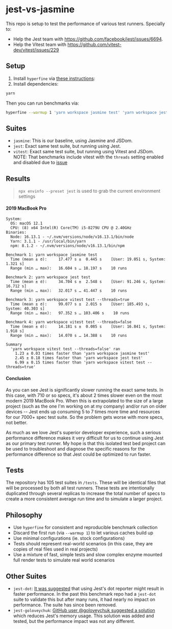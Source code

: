 # jest-vs-jasmine

This repo is setup to test the performance of various test runners. Specially to:

- Help the Jest team with https://github.com/facebook/jest/issues/6694.
- Help the Vitest team with https://github.com/vitest-dev/vitest/issues/229

## Setup

1. Install `hyperfine` via [these instructions](https://github.com/sharkdp/hyperfine#installation):
2. Install dependencies:
```sh
yarn
```

Then you can run benchmarks via:

```sh
hyperfine --warmup 1 'yarn workspace jasmine test' 'yarn workspace jest test' 'yarn workspace vitest test --threads=true' 'yarn workspace vitest test --threads=false'
```

## Suites

- `jasmine`: This is our baseline, using Jasmine and JSDom.
- `jest`: Exact same test suite, but running using Jest.
- `vitest`: Exact same test suite, but running using Vitest and JSDom. NOTE: That benchmarks include vitest with the `threads` setting enabled and disabled due to [issue](https://github.com/vitest-dev/vitest/issues/229#issuecomment-1003235680)

## Results

> `npx envinfo --preset jest` is used to grab the current environment settings

#### 2019 MacBook Pro

```
System:
  OS: macOS 12.1
  CPU: (8) x64 Intel(R) Core(TM) i5-8279U CPU @ 2.40GHz
Binaries:
  Node: 16.13.1 - ~/.nvm/versions/node/v16.13.1/bin/node
  Yarn: 3.1.1 - /usr/local/bin/yarn
  npm: 8.1.2 - ~/.nvm/versions/node/v16.13.1/bin/npm
```

```
Benchmark 1: yarn workspace jasmine test
  Time (mean ± σ):     17.477 s ±  0.445 s    [User: 19.051 s, System: 1.321 s]
  Range (min … max):   16.604 s … 18.197 s    10 runs
 
Benchmark 2: yarn workspace jest test
  Time (mean ± σ):     34.704 s ±  2.548 s    [User: 91.246 s, System: 16.712 s]
  Range (min … max):   32.017 s … 41.447 s    10 runs
 
Benchmark 3: yarn workspace vitest test --threads=true
  Time (mean ± σ):     99.077 s ±  2.015 s    [User: 185.493 s, System: 40.303 s]
  Range (min … max):   97.352 s … 103.406 s    10 runs
 
Benchmark 4: yarn workspace vitest test --threads=false
  Time (mean ± σ):     14.181 s ±  0.085 s    [User: 16.841 s, System: 1.918 s]
  Range (min … max):   14.070 s … 14.388 s    10 runs

Summary
  'yarn workspace vitest test --threads=false' ran
    1.23 ± 0.03 times faster than 'yarn workspace jasmine test'
    2.45 ± 0.18 times faster than 'yarn workspace jest test'
    6.99 ± 0.15 times faster than 'yarn workspace vitest test --threads=true'
```

#### Conclusion

As you can see Jest is significantly slower running the exact same tests. In this case, with 710 or so specs, it's about 2 times slower even on the most modern 2019 MacBook Pro. When this is extrapolated to the size of a large project (such as the one I'm working on at my company) and/or run on older devices -- Jest ends up consuming 5 to 7 times more time and resources for our 7000+ spec test suite. So the problem gets worse with more specs, not better.

As much as we love Jest's superior developer experience, such a serious performance difference makes it very difficult for us to continue using Jest as our primary test runner. My hope is that this isolated test bed project can be used to troubleshoot and diagnose the specific reasons for the performance difference so that Jest could be optimized to run faster.

## Tests

The repository has 105 test suites in `/tests`. These will be identical files that will be processed by both all test runners. These tests are intentionally duplicated through several replicas to increase the total number of specs to create a more consistent average run time and to simulate a larger project.

## Philosophy

- Use `hyperfine` for consistent and reproducible benchmark collection
- Discard the first run (via `--warmup 1`) to let various caches build up
- Use minimal configurations (ie. stock configurations)
- Tests should represent real-world scenarios (in this case, they are copies of real files used in real projects)
- Use a mixture of fast, simple tests and slow complex enzyme mounted full render tests to simulate real world scenarios

## Other Suites

- `jest-dot`: [It was suggested](https://github.com/facebook/jest/issues/6694#issuecomment-409574937) that using Jest's dot reporter might result in faster performance. In the past this benchmark repo had a `jest-dot` suite to validate this but after many runs, it had nearly no impact on performance. The suite has since been removed.
- `jest-goloveychuk`: [GitHub user @goloveychuk suggested a solution](https://github.com/facebook/jest/issues/6694#issuecomment-814234244) which reduces Jest's memory usage. This solution was added and tested, but the performance impact was not any different.

